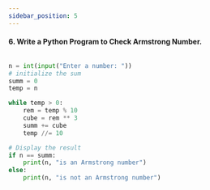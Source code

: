 ```yaml
---
sidebar_position: 5
---
```


#### 6. Write a Python Program to Check Armstrong Number.

```python

n = int(input("Enter a number: "))
# initialize the sum
summ = 0
temp = n

while temp > 0:
    rem = temp % 10
    cube = rem ** 3
    summ += cube
    temp //= 10

# Display the result
if n == summ:
    print(n, "is an Armstrong number")
else:
    print(n, "is not an Armstrong number")
```
